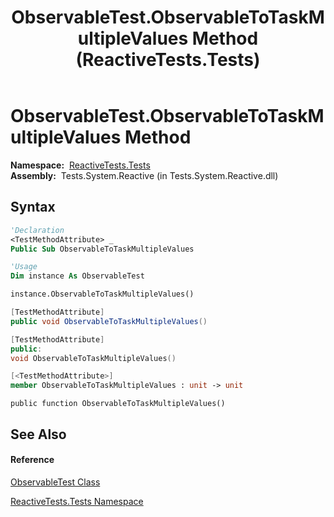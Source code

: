 ﻿---
title: ObservableTest.ObservableToTaskMultipleValues Method  (ReactiveTests.Tests)
TOCTitle: ObservableToTaskMultipleValues Method
ms:assetid: M:ReactiveTests.Tests.ObservableTest.ObservableToTaskMultipleValues
ms:mtpsurl: https://msdn.microsoft.com/en-us/library/reactivetests.tests.observabletest.observabletotaskmultiplevalues(v=VS.103)
ms:contentKeyID: 36619296
ms.date: 06/28/2011
mtps_version: v=VS.103
f1_keywords:
- ReactiveTests.Tests.ObservableTest.ObservableToTaskMultipleValues
dev_langs:
- CSharp
- JScript
- VB
- FSharp
- c++
---

# ObservableTest.ObservableToTaskMultipleValues Method

**Namespace:**  [ReactiveTests.Tests](hh289046\(v=vs.103\).md)  
**Assembly:**  Tests.System.Reactive (in Tests.System.Reactive.dll)

## Syntax

``` vb
'Declaration
<TestMethodAttribute> _
Public Sub ObservableToTaskMultipleValues
```

``` vb
'Usage
Dim instance As ObservableTest

instance.ObservableToTaskMultipleValues()
```

``` csharp
[TestMethodAttribute]
public void ObservableToTaskMultipleValues()
```

``` c++
[TestMethodAttribute]
public:
void ObservableToTaskMultipleValues()
```

``` fsharp
[<TestMethodAttribute>]
member ObservableToTaskMultipleValues : unit -> unit 
```

``` jscript
public function ObservableToTaskMultipleValues()
```

## See Also

#### Reference

[ObservableTest Class](hh288687\(v=vs.103\).md)

[ReactiveTests.Tests Namespace](hh289046\(v=vs.103\).md)


